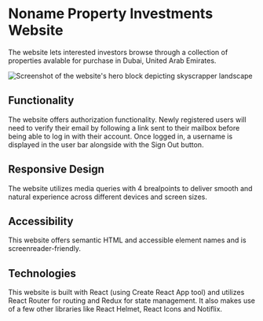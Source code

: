# Noname Property Investments Website
The website lets interested investors browse through a collection of properties avalable for purchase in Dubai, United Arab Emirates.

![Screenshot of the website's hero block depicting skyscrapper landscape](https://pasteboard.co/XuMoBTbj9RzC.png)

## Functionality
The website offers authorization functionality. Newly registered users will need to verify their email by following a link sent to their mailbox before being able to log in with their account. Once logged in, a username is displayed in the user bar alongside with the Sign Out button.

## Responsive Design
The website utilizes media queries with 4 brealpoints to deliver smooth and natural experience across different devices and screen sizes.

## Accessibility
This website offers semantic HTML and accessible element names and is screenreader-friendly.

## Technologies
This website is built with React (using Create React App tool) and utilizes React Router for routing and Redux for state management. It also makes use of a few other libraries like React Helmet, React Icons and Notiflix.
